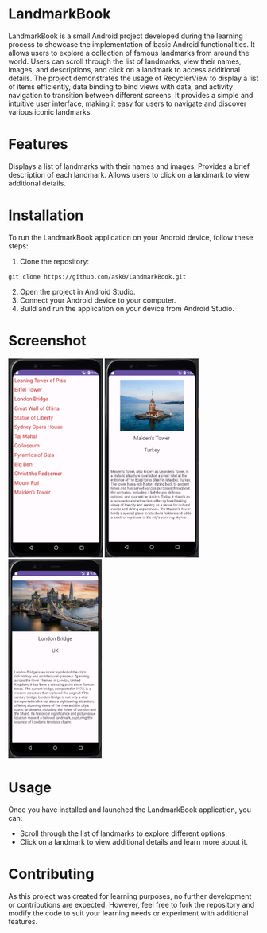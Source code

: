 # LandmarkBook
LandmarkBook is a small Android project developed during the learning process to showcase the implementation of basic Android functionalities. It allows users to explore a collection of famous landmarks from around the world. Users can scroll through the list of landmarks, view their names, images, and descriptions, and click on a landmark to access additional details.
The project demonstrates the usage of RecyclerView to display a list of items efficiently, data binding to bind views with data, and activity navigation to transition between different screens. It provides a simple and intuitive user interface, making it easy for users to navigate and discover various iconic landmarks.

# Features
Displays a list of landmarks with their names and images.
Provides a brief description of each landmark.
Allows users to click on a landmark to view additional details.

# Installation
To run the LandmarkBook application on your Android device, follow these steps:

1. Clone the repository:
~~~
git clone https://github.com/ask0/LandmarkBook.git
~~~
2. Open the project in Android Studio.
3. Connect your Android device to your computer.
4. Build and run the application on your device from Android Studio.

# Screenshot
<img src="https://raw.githubusercontent.com/ask0/LandmarkBook/master/screenshots/Screenshot_1.png" height="400px">

<img src="https://raw.githubusercontent.com/ask0/LandmarkBook/master/screenshots/Screenshot_2.png" height="400px">

<img src="https://raw.githubusercontent.com/ask0/LandmarkBook/master/screenshots/Screenshot_3.png" height="400px">

# Usage
Once you have installed and launched the LandmarkBook application, you can:

* Scroll through the list of landmarks to explore different options.
* Click on a landmark to view additional details and learn more about it.

# Contributing
As this project was created for learning purposes, no further development or contributions are expected. However, feel free to fork the repository and modify the code to suit your learning needs or experiment with additional features.
